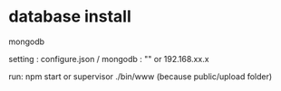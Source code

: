 # database install

mongodb

setting : configure.json / mongodb : "" or 192.168.xx.x

run: npm start or supervisor ./bin/www (because public/upload folder)